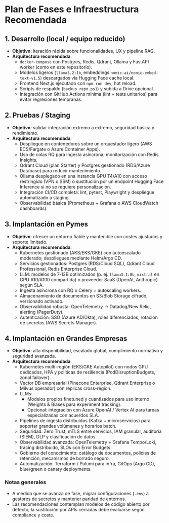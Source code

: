 # Plan de Fases e Infraestructura Recomendada

## 1. Desarrollo (local / equipo reducido)

- **Objetivo**: iteración rápida sobre funcionalidades, UX y pipeline RAG.
- **Arquitectura recomendada**:
  - `docker-compose` con Postgres, Redis, Qdrant, Ollama y FastAPI worker (como en este repositorio).
  - Modelos ligeros (`llama3.2:1b`, embeddings `nomic-ai/nomic-embed-text-v1.5`) descargados vía Hugging Face cache local.
  - Frontend Next.js ejecutado con `npm run dev`; hot reload.
  - Scripts de respaldo (`backup_repo.ps1`) y subida a Drive opcional.
  - Integración con GitHub Actions mínima (lint + tests unitarios) para evitar regresiones tempranas.

## 2. Pruebas / Staging

- **Objetivo**: validar integración extremo a extremo, seguridad básica y rendimiento.
- **Arquitectura recomendada**:
  - Despliegue en contenedores sobre un orquestador ligero (AWS ECS/Fargate o Azure Container Apps).
  - Uso de colas RQ para ingesta asíncrona; monitorización con Redis Insights.
  - Qdrant Cloud (plan Starter) y Postgres gestionado (RDS/Azure Database) para reducir mantenimiento.
  - Ollama desplegado en una instancia GPU T4/A10 con acceso restringido (VPN o SSM) o sustitución por un endpoint Hugging Face Inference si no se requiere personalización.
  - Integración CI/CD completa: lint, pytest, Playwright y despliegue automatizado a staging.
  - Observabilidad básica (Prometheus + Grafana o AWS CloudWatch dashboards).

## 3. Implantación en Pymes

- **Objetivo**: ofrecer un entorno fiable y mantenible con costes ajustados y soporte limitado.
- **Arquitectura recomendada**:
  - Kubernetes gestionado (AKS/EKS/GKE) con autoescalado moderado; despliegues mediante Helm/Argo CD.
  - Servicios gestionados: Postgres (RDS/Cloud SQL), Qdrant Cloud Professional, Redis Enterprise Cloud.
  - LLM: modelos de 7‑13B optimizados (p. ej. `llama3.1:8b`, `mixtral` en GPU A10/A100 compartida) o proveedor SaaS (OpenAI, Anthropic) según SLA.
  - Ingesta asíncrona con RQ o Celery + autoscaling workers.
  - Almacenamiento de documentos en S3/Blob Storage cifrado, versionado activado.
  - Observabilidad robusta: OpenTelemetry → Datadog/New Relic, alerting (PagerDuty).
  - Autenticación: SSO (Azure AD/Okta), roles diferenciados, rotación de secretos (AWS Secrets Manager).

## 4. Implantación en Grandes Empresas

- **Objetivo**: alta disponibilidad, escalado global, cumplimiento normativo y seguridad avanzada.
- **Arquitectura recomendada**:
  - Kubernetes multi-región (EKS/GKE Autopilot) con nodos GPU dedicados, HPA y políticas de resiliencia (PodDisruptionBudgets, zonal failover).
  - Vector DB empresarial (Pinecone Enterprise, Qdrant Enterprise o Milvus operador) con réplicas cross-region.
  - LLMs:
    - Modelos propios finetuned y cuantizados para uso interno (Weights & Biases para experiment tracking).
    - Opcional: integración con Azure OpenAI / Vertex AI para tareas especializadas con acuerdos SLA.
  - Pipelines de ingesta distribuidos (Kafka + microservicios) para soportar grandes volúmenes y horarios batch.
  - Seguridad: Zero Trust, mTLS entre servicios, IAM granular, auditoría (SIEM), DLP y clasificación de datos.
  - Observabilidad avanzada: OpenTelemetry + Grafana Tempo/Loki, tracing distribuido, SLOs con Error Budgets.
  - Gobierno del conocimiento: catálogo de documentos, policies de retención, mecanismos de borrado seguro.
  - Automatización: Terraform / Pulumi para infra, GitOps (Argo CD), blue/green o canary deployments.

### Notas generales

- A medida que se avanza de fase, migrar configuraciones (`.env`) a gestores de secretos y mantener paridad de entornos.
- Las recomendaciones contemplan modelos de código abierto por defecto; la sustitución por APIs cerradas debe evaluarse según compliance y coste.
